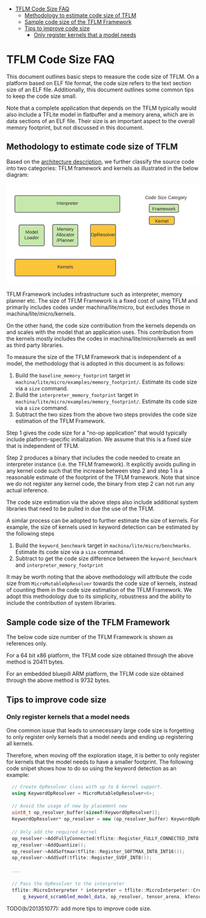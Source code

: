 <!--ts-->

*   [TFLM Code Size FAQ](#tflm-code-size-faq)
    *   [Methodology to estimate code size of TFLM](#methodology-to-estimate-code-size-of-tflm)
    *   [Sample code size of the TFLM Framework](#sample-code-size-of-the-tflm-framework)
    *   [Tips to improve code size](#tips-to-improve-code-size)
        *   [Only register kernels that a model needs](#only-register-kernels-that-a-model-needs)

<!-- Added by: deqiangc, at: Mon 27 Sep 2021 05:44:45 PM PDT -->

<!--te-->

# TFLM Code Size FAQ

This document outlines basic steps to measure the code size of TFLM. On a
platform based on ELF file format, the code size refers to the text section size
of an ELF file. Additionally, this document outlines some common tips to keep
the code size small.

Note that a complete application that depends on the TFLM typically would also
include a TFLite model in flatbuffer and a memory arena, which are in data
sections of an ELF file. Their size is an important aspect to the overall memory
footprint, but not discussed in this document.

## Methodology to estimate code size of TFLM

Based on the [architecture description](https://arxiv.org/pdf/2010.08678.pdf),
we further classify the source code into two categories: TFLM framework and
kernels as illustrated in the below diagram:

![TFLM code size categories](images/tflm_code_size_category.png)

TFLM Framework includes infrastructure such as interpreter, memory planner etc.
The size of TFLM Framework is a fixed cost of using TFLM and primarily includes
codes under machina/lite/micro, but excludes those in
machina/lite/micro/kernels.

On the other hand, the code size contribution from the kernels depends on and
scales with the model that an application uses. This contribution from the
kernels mostly includes the codes in machina/lite/micro/kernels as well as
third party libraries.

To measure the size of the TFLM Framework that is independent of a model, the
methodology that is adopted in this document is as follows:

1.  Build the `baseline_memory_footprint` target in
    `machina/lite/micro/examples/memory_footprint/`. Estimate its code size
    via a `size` command.
1.  Build the `interpreter_memory_footprint` target in
    `machina/lite/micro/examples/memory_footprint/`. Estimate its code size
    via a `size` command.
1.  Subtract the two sizes from the above two steps provides the code size
    estimation of the TFLM Framework.

Step 1 gives the code size for a "no-op application" that would typically
include platform-specific initialization. We assume that this is a fixed size
that is independent of TFLM.

Step 2 produces a binary that includes the code needed to create an interpreter
instance (i.e. the TFLM framework). It explicitly avoids pulling in any kernel
code such that the increase between step 2 and step 1 is a reasonable estimate
of the footprint of the TFLM framework. Note that since we do not register any
kernel code, the binary from step 2 can not run any actual inference.

The code size estimation via the above steps also include additional system
libraries that need to be pulled in due the use of the TFLM.

A similar process can be adopted to further estimate the size of kernels. For
example, the size of kernels used in keyword detection can be estimated by the
following steps

1.  Build the `keyword_benchmark` target in `machina/lite/micro/benchmarks`.
    Estimate its code size via a `size` command.
1.  Subtract to get the code size difference between the `keyword_benchmark` and
    `interpreter_memory_footprint`

It may be worth noting that the above methodology will attribute the code size
from `MicroMutableOpResolver` towards the code size of kernels, instead of
counting them in the code size estimation of the TFLM Framework. We adopt this
methodology due to its simplicity, robustness and the ability to include the
contribution of system libraries.

## Sample code size of the TFLM Framework

The below code size number of the TFLM Framework is shown as references only.

For a 64 bit x86 platform, the TFLM code size obtained through the above method
is 20411 bytes.

For an embedded bluepill ARM platform, the TFLM code size obtained through the
above method is 9732 bytes.

## Tips to improve code size

### Only register kernels that a model needs

One common issue that leads to unnecessary large code size is forgetting to only
register only kernels that a model needs and ending up registering all kernels.

Therefore, when moving off the exploration stage, it is better to only register
for kernels that the model needs to have a smaller footprint. The following code
snipet shows how to do so using the keyword detection as an example:

```cc
  // Create OpResolver class with up to 6 kernel support.
  using KeywordOpResolver = MicroMutableOpResolver<6>;

  // Avoid the usage of new by placement new
  uint8_t op_resolver_buffer[sizeof(KeywordOpResolver)];
  KeywordOpResolver* op_resolver = new (op_resolver_buffer) KeywordOpResolver();

  // Only add the required kernel
  op_resolver->AddFullyConnected(tflite::Register_FULLY_CONNECTED_INT8());
  op_resolver->AddQuantize();
  op_resolver->AddSoftmax(tflite::Register_SOFTMAX_INT8_INT16());
  op_resolver->AddSvdf(tflite::Register_SVDF_INT8());

  ...

  // Pass the OpResolver to the interpreter
  tflite::MicroInterpreter * interpreter = tflite::MicroInterpeter::Create(
      g_keyword_scrambled_model_data, op_resolver, tensor_arena, kTensorArenaSize, profiler);
```

TODO(b/201351077): add more tips to improve code size.
